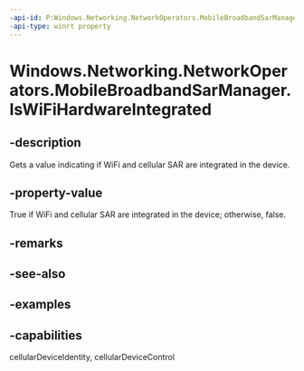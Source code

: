 ```yaml
---
-api-id: P:Windows.Networking.NetworkOperators.MobileBroadbandSarManager.IsWiFiHardwareIntegrated
-api-type: winrt property
---
```


<!-- Property syntax.
public bool IsWiFiHardwareIntegrated { get; }
-->

# Windows.Networking.NetworkOperators.MobileBroadbandSarManager.IsWiFiHardwareIntegrated

## -description
Gets a value indicating if WiFi and cellular SAR are integrated in the device.

## -property-value
True if WiFi and cellular SAR are integrated in the device; otherwise, false.

## -remarks

## -see-also

## -examples


## -capabilities
cellularDeviceIdentity, cellularDeviceControl
